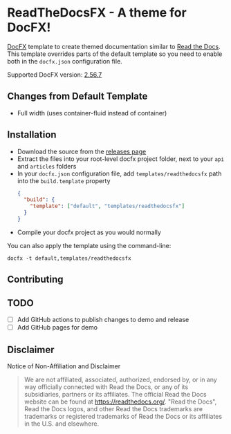 # ReadTheDocsFX - A theme for DocFX!

[DocFX](https://dotnet.github.io/docfx/) template to create themed documentation similar to [Read the Docs](https://readthedocs.org/). This template overrides parts of the default template so you need to enable both in the `docfx.json` configuration file.

Supported DocFX version: [2.56.7](https://github.com/dotnet/docfx/releases/tag/v2.56.7)

## Changes from Default Template

* Full width (uses container-fluid instead of container)

## Installation

* Download the source from the [releases page](https://github.com/bsimser/docfx-readthedocs/releases)
* Extract the files into your root-level docfx project folder, next to your `api` and `articles` folders
* In your `docfx.json` configuration file, add `templates/readthedocsfx` path into the `build.template` property
  ```json
  {
    "build": {
      "template": ["default", "templates/readthedocsfx"]
    }
  }
* Compile your docfx project as you would normally

You can also apply the template using the command-line:
```
docfx -t default,templates/readthedocsfx
```

## Contributing

## TODO

- [ ] Add GitHub actions to publish changes to demo and release
- [ ] Add GitHub pages for demo

## Disclaimer

Notice of Non-Affiliation and Disclaimer

> We are not affiliated, associated, authorized, endorsed by, or in any way officially connected with Read the Docs, or any of its subsidiaries, partners or its affiliates. The official Read the Docs website can be found at https://readthedocs.org/. "Read the Docs", Read the Docs logos, and other Read the Docs trademarks are trademarks or registered trademarks of Read the Docs or its affiliates in the U.S. and elsewhere.
